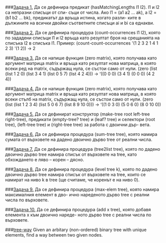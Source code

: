 ###[Задача 1.](1zad_hasMatchingLengths.rkt)
Да се дефинира предикат (hasMatchingLengths l1 l2). l1 и l2 са непразни списъци от спи-
съци от числа. Ако l1 = (a1 a2 … ak), а l2 = (b1 b2 … bk), предикатът да връща истина, когато разли-
ките в дължините на всички двойки съответните списъци ai и bi са еднакви.

###[Задача 2.](2zad_countOccurences.rkt)
Да се дефинира процедура (count-occurrences l1 l2), която по зададени списъци l1 и l2
връща като резултат броя на срещанията на списъка l2 в списъка l1.
Пример: (count-count-occurrences '(1 2 3 2 1 4 1 2 3) '(1 2)) → 2

###[Задача 3.](3zad_zero_matrix.rkt)
Да се напише функция (zero matrix), която получава като аргумент матрица matrix и
връща като резултат нова матрица, в която всеки ред на matrix, съдържащ нула, се състои само от
нули.
(zero (list (list 1 2 0) (list 3 4 1) (list 0 5 7) (list 4 2 4))) → ‘((0 0 0) (3 4 1) (0 0 0) (4 2 4))

###[Задача 4.](4zad_zero_matrix_2.rkt)
Да се напише функция (zero matrix), която получава като аргумент матрица matrix и
връща като резултат нова матрица, в която всеки стълб на matrix, съдържащ нула, се състои само
от нули.
(zero (list (list 1 2 3 4) (list 5 0 6 7) (list 8 9 10 0))) → ‘((1 0 3 0) (5 0 6 0) (8 0 10 0))

###[Задача 5.](5zad_tree_functions.rkt)
Да се дефинират конструктор (make-tree root left-tree right-tree), предикати (empty-tree?
tree) и (leaf? tree) и селектори (root tree), (left-tree tree) и (right-tree tree) за работа с двоични дър-
вета.

###[Задача 6.](6zad_sum_tree.rkt)
Да се дефинира процедура (sum-tree tree), която намира сумата от върховете на дадено
двоично дърво tree от реални числа.

###[Задача 7.](tree-functions-7-8-9-10.rkt)
Да се дефинира процедура (tree2list tree), която по дадено двоично дърво tree намира
списък от върховете на tree, като обхождането е ляво – корен – дясно.

###[Задача 8.](tree-functions-7-8-9-10.rkt)
Да се дефинира процедура (level tree k), която по дадено двоично дърво tree намира
списък от върховете на tree, които се намират на ниво k в tree (ще считаме, че коренът е на ниво
0).

###[Задача 9.](tree-functions-7-8-9-10.rkt)
Да се дефинира процедура (max-elem tree), която намира максималния елемент в дво-
ично нареденото дърво tree с реални числа по върховете.

###[Задача 10.](tree-functions-7-8-9-10.rkt)
Да се дефинира процедура (add x tree), която добавя елемента x към двоично нареде-
ното дърво tree с реални числа по върховете.

###[tree-way](tree-way.rkt)
Given an arbitary (non-ordered) binary tree with unique elements, find a way between two given nodes.
